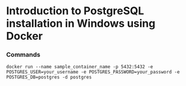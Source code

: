 # Introduction to PostgreSQL installation in Windows using Docker

### Commands
`docker run --name sample_container_name -p 5432:5432 -e POSTGRES_USER=your_username -e POSTGRES_PASSWORD=your_password -e POSTGRES_DB=postgres -d postgres`